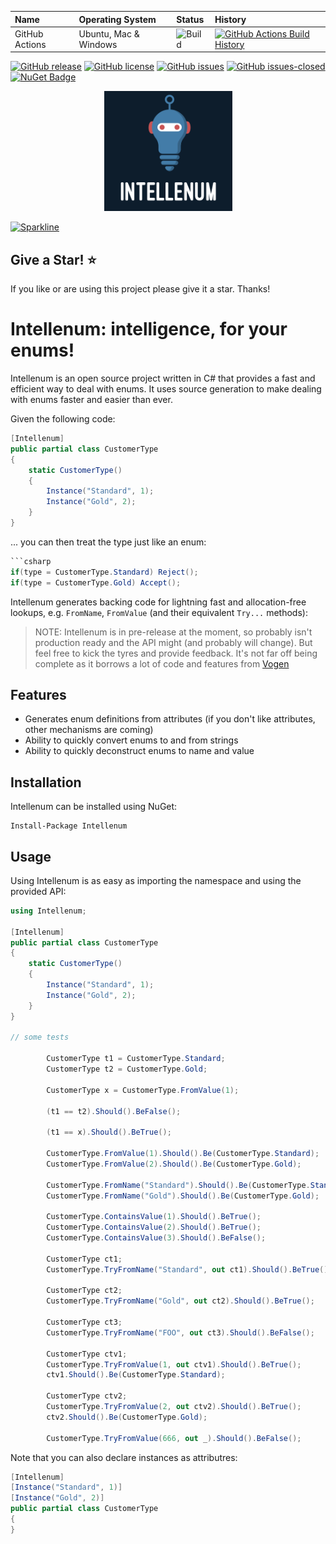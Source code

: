 | Name           | Operating System      | Status                                                                              | History                                                                                                                                                                            |
|:---------------|:----------------------|:------------------------------------------------------------------------------------|:-----------------------------------------------------------------------------------------------------------------------------------------------------------------------------------|
| GitHub Actions | Ubuntu, Mac & Windows | ![Build](https://github.com/stevedunn/intellenum/actions/workflows/build.yaml/badge.svg) | [![GitHub Actions Build History](https://buildstats.info/github/chart/SteveDunn/intellenum?branch=main&includeBuildsFromPullRequest=false)](https://github.com/SteveDunn/intellenum/actions) |

 [![GitHub release](https://img.shields.io/github/release/stevedunn/intellenum.svg)](https://GitHub.com/stevedunn/intellenum/releases/) [![GitHub license](https://img.shields.io/github/license/stevedunn/intellenum.svg)](https://github.com/SteveDunn/intellenum/blob/main/LICENSE) 
[![GitHub issues](https://img.shields.io/github/issues/Naereen/StrapDown.js.svg)](https://GitHub.com/stevedunn/intellenum/issues/) [![GitHub issues-closed](https://img.shields.io/github/issues-closed/Naereen/StrapDown.js.svg)](https://GitHub.com/stevedunn/intellenum/issues?q=is%3Aissue+is%3Aclosed) 
[![NuGet Badge](https://buildstats.info/nuget/intellenum)](https://www.nuget.org/packages/Intellenum/)

<p align="center">
  <img src="./assets/intellenum.png" alt="The Intellenum logo">
</p>

[![Sparkline](https://stars.medv.io/stevedunn/intellenum.svg)](https://stars.medv.io/stevedunn/intellenum)
## Give a Star! :star:
If you like or are using this project please give it a star. Thanks!

# Intellenum: intelligence, for your enums!

Intellenum is an open source project written in C# that provides a fast and efficient way to deal with enums. 
It uses source generation to make dealing with enums faster and easier than ever.

Given the following code:

```csharp
[Intellenum]
public partial class CustomerType
{
    static CustomerType()
    {
        Instance("Standard", 1);
        Instance("Gold", 2);
    }
}
```
... you can then treat the type just like an enum:

```csharp
```csharp
if(type = CustomerType.Standard) Reject();
if(type = CustomerType.Gold) Accept();
```

Intellenum generates backing code for lightning fast and allocation-free lookups, e.g. `FromName`, `FromValue` (and their equivalent `Try...` methods):


> NOTE: Intellenum is in pre-release at the moment, so probably isn't production ready and the API might (and probably will change).
> But feel free to kick the tyres and provide feedback. It's not far off being complete as it borrows a lot of code and features from [Vogen](https://github.com/SteveDunn/Vogen)

## Features

* Generates enum definitions from attributes (if you don't like attributes, other mechanisms are coming)
* Ability to quickly convert enums to and from strings
* Ability to quickly deconstruct enums to name and value

## Installation

Intellenum can be installed using NuGet:

```
Install-Package Intellenum
```

## Usage

Using Intellenum is as easy as importing the namespace and using the provided API:

```csharp
using Intellenum;

[Intellenum]
public partial class CustomerType
{
    static CustomerType() 
    {
        Instance("Standard", 1);
        Instance("Gold", 2);
    }
}

// some tests

        CustomerType t1 = CustomerType.Standard;
        CustomerType t2 = CustomerType.Gold;

        CustomerType x = CustomerType.FromValue(1);

        (t1 == t2).Should().BeFalse();

        (t1 == x).Should().BeTrue();

        CustomerType.FromValue(1).Should().Be(CustomerType.Standard);
        CustomerType.FromValue(2).Should().Be(CustomerType.Gold);

        CustomerType.FromName("Standard").Should().Be(CustomerType.Standard);
        CustomerType.FromName("Gold").Should().Be(CustomerType.Gold);

        CustomerType.ContainsValue(1).Should().BeTrue();
        CustomerType.ContainsValue(2).Should().BeTrue();
        CustomerType.ContainsValue(3).Should().BeFalse();

        CustomerType ct1;
        CustomerType.TryFromName("Standard", out ct1).Should().BeTrue();

        CustomerType ct2;
        CustomerType.TryFromName("Gold", out ct2).Should().BeTrue();

        CustomerType ct3;
        CustomerType.TryFromName("FOO", out ct3).Should().BeFalse();

        CustomerType ctv1;
        CustomerType.TryFromValue(1, out ctv1).Should().BeTrue();
        ctv1.Should().Be(CustomerType.Standard);

        CustomerType ctv2;
        CustomerType.TryFromValue(2, out ctv2).Should().BeTrue();
        ctv2.Should().Be(CustomerType.Gold);

        CustomerType.TryFromValue(666, out _).Should().BeFalse();

```

Note that you can also declare instances as attributres:

```csharp
[Intellenum]
[Instance("Standard", 1)]
[Instance("Gold", 2)]
public partial class CustomerType
{
}
```
